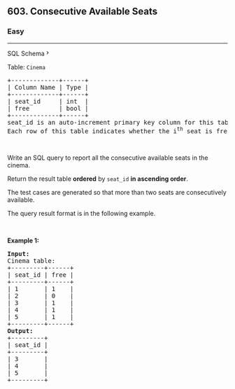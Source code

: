 <h2>603. Consecutive Available Seats</h2><h3>Easy</h3><hr><div class="sql-schema-wrapper__3VBi"><a class="sql-schema-link__3cEg">SQL Schema<svg viewBox="0 0 24 24" width="1em" height="1em" class="icon__1Md2"><path fill-rule="evenodd" d="M10 6L8.59 7.41 13.17 12l-4.58 4.59L10 18l6-6z"></path></svg></a></div><div><p>Table: <code>Cinema</code></p>

<pre>+-------------+------+
| Column Name | Type |
+-------------+------+
| seat_id     | int  |
| free        | bool |
+-------------+------+
seat_id is an auto-increment primary key column for this table.
Each row of this table indicates whether the i<sup>th</sup> seat is free or not. 1 means free while 0 means occupied.
</pre>

<p>&nbsp;</p>

<p>Write an SQL query to report all the consecutive available seats in the cinema.</p>

<p>Return the result table <strong>ordered</strong> by <code>seat_id</code> <strong>in ascending order</strong>.</p>

<p>The test cases are generated so that more than two seats are consecutively available.</p>

<p>The query result format is in the following example.</p>

<p>&nbsp;</p>
<p><strong>Example 1:</strong></p>

<pre><strong>Input:</strong> 
Cinema table:
+---------+------+
| seat_id | free |
+---------+------+
| 1       | 1    |
| 2       | 0    |
| 3       | 1    |
| 4       | 1    |
| 5       | 1    |
+---------+------+
<strong>Output:</strong> 
+---------+
| seat_id |
+---------+
| 3       |
| 4       |
| 5       |
+---------+
</pre>
</div>